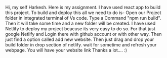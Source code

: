 Hi, my self Harkesh.
Here is my assignment.
I have used react app to build this project.
To build and deploy this all we need to do is-
Open our Project folder in integrated terminal of Vs code.
Type a Command "npm run build".
Then it will take some time and a new folder will be created.
I have used Netlify to deploy my project beacuse its very easy to do so.
For that just google Netlify and Login there with github account or with other way.
Then just find a option called add new website.
Then just drag and drop your build folder in drop section of netlify.
wait for sometime and refresh your webpage.
You will have your website link
Thanks a lot.... :)
